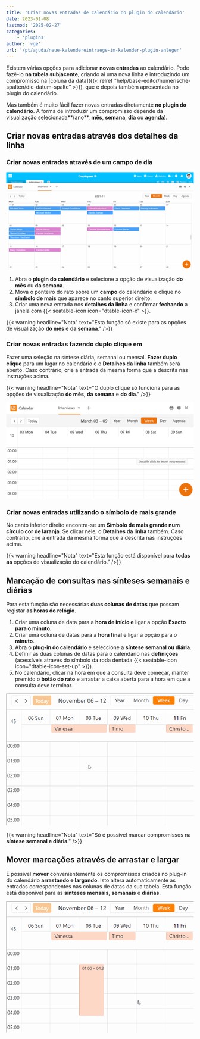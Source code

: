 ```yaml
---
title: 'Criar novas entradas de calendário no plugin do calendário'
date: 2023-01-08
lastmod: '2025-02-27'
categories:
    - 'plugins'
author: 'vge'
url: '/pt/ajuda/neue-kalendereintraege-im-kalender-plugin-anlegen'
---
```


Existem várias opções para adicionar **novas entradas** ao calendário. Pode fazê-lo **na tabela subjacente**, criando aí uma nova linha e introduzindo um compromisso na [coluna da data]({{< relref "help/base-editor/numerische-spalten/die-datum-spalte" >}}), que é depois também apresentada no plugin do calendário.

Mas também é muito fácil fazer novas entradas diretamente **no plugin do calendário**. A forma de introduzir um compromisso depende da visualização selecionada**(ano**, **mês**, **semana**, **dia** ou **agenda**).

## Criar novas entradas através dos detalhes da linha

### Criar novas entradas através de um campo de dia

![Criar uma nova entrada de calendário no plug-in do calendário](images/Neuen-Kalendereintrag-im-Kalender-Plugin-anlegen.gif)

1. Abra o **plugin do calendário** e selecione a opção de visualização **do mês** ou **da semana**.
2. Mova o ponteiro do rato sobre um **campo** do calendário e clique no **símbolo de mais** que aparece no canto superior direito.
3. Criar uma nova entrada nos **detalhes da linha** e confirmar **fechando** a janela com {{< seatable-icon icon="dtable-icon-x" >}}.

{{< warning  headline="Nota"  text="Esta função só existe para as opções de visualização **do mês** e **da semana**." />}}

### Criar novas entradas fazendo duplo clique em

Fazer uma seleção na síntese diária, semanal ou mensal. **Fazer duplo clique** para um lugar no calendário e o **Detalhes da linha** também será aberto. Caso contrário, crie a entrada da mesma forma que a descrita nas instruções acima.

{{< warning  headline="Nota"  text="O duplo clique só funciona para as opções de visualização **do mês**, **da semana** e **do dia**." />}}

![Criar uma entrada de calendário fazendo duplo clique ou utilizando o símbolo de mais](images/Kalendereintrag-per-Doppelklick-oder-Plus-Symbol-anlegen.png)

### Criar novas entradas utilizando o símbolo de mais grande

No canto inferior direito encontra-se um **Símbolo de mais grande num círculo cor de laranja**. Se clicar nele, o **Detalhes da linha** também. Caso contrário, crie a entrada da mesma forma que a descrita nas instruções acima.

{{< warning  headline="Nota"  text="Esta função está disponível para **todas as** opções de visualização do calendário." />}}

## Marcação de consultas nas sínteses semanais e diárias

Para esta função são necessárias **duas colunas de datas** que possam registar **as horas do relógio**.

1. Criar uma coluna de data para a **hora de início e** ligar a opção **Exacto para o minuto**.
2. Criar uma coluna de datas para a **hora final** e ligar a opção para o **minuto**.
3. Abra o **plug-in do calendário** e seleccione a **síntese semanal ou diária**.
4. Definir as duas colunas de datas para o calendário nas **definições** (acessíveis através do símbolo da roda dentada {{< seatable-icon icon="dtable-icon-set-up" >}}).
5. No calendário, clicar na hora em que a consulta deve começar, manter premido o **botão do rato** e arrastar a caixa aberta para a hora em que a consulta deve terminar.

![Criar novas entradas de calendário no plug-in do calendário](images/Neuer-Kalendereintrag-im-Kalender-Plugin-anlegen-2.gif)

{{< warning  headline="Nota"  text="Só é possível marcar compromissos na **síntese semanal e diária**." />}}

## Mover marcações através de arrastar e largar

É possível **mover** convenientemente os compromissos criados no plug-in do calendário **arrastando e largando**. Isto altera automaticamente as entradas correspondentes nas colunas de datas da sua tabela. Esta função está disponível para as **sínteses** **mensais**, **semanais** e **diárias**.

![Criar novas entradas de calendário no plug-in do calendário](images/Neuer-Kalendereintrag-im-Kalender-Plugin-anlegen-3.gif)

